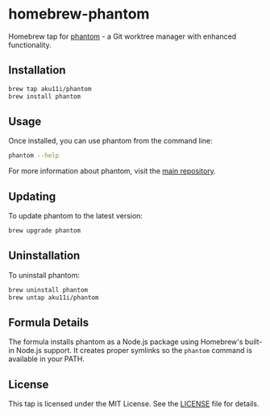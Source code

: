 # homebrew-phantom

Homebrew tap for [phantom](https://github.com/aku11i/phantom) - a Git worktree manager with enhanced functionality.

## Installation

```bash
brew tap aku11i/phantom
brew install phantom
```

## Usage

Once installed, you can use phantom from the command line:

```bash
phantom --help
```

For more information about phantom, visit the [main repository](https://github.com/aku11i/phantom).

## Updating

To update phantom to the latest version:

```bash
brew upgrade phantom
```

## Uninstallation

To uninstall phantom:

```bash
brew uninstall phantom
brew untap aku11i/phantom
```

## Formula Details

The formula installs phantom as a Node.js package using Homebrew's built-in Node.js support. It creates proper symlinks so the `phantom` command is available in your PATH.

## License

This tap is licensed under the MIT License. See the [LICENSE](LICENSE) file for details.